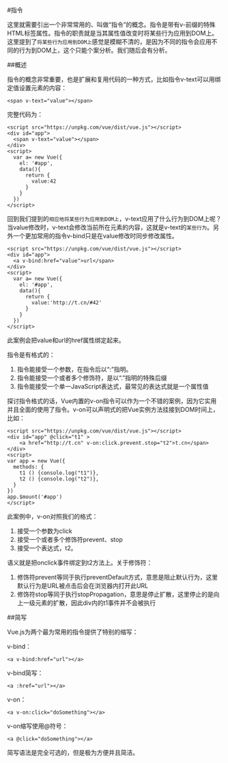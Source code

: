 
#指令

这里就需要引出一个非常常用的、叫做“指令”的概念。指令是带有v-前缀的特殊HTML标签属性。指令的职责就是当其属性值改变时将某些行为应用到DOM上。这里提到了`将某些行为应用到DOM上`感觉是模糊不清的，是因为不同的指令会应用不同的行为到DOM上，这个只能个案分析。我们随后会有分析。

##概述

指令的概念非常重要，也是扩展和复用代码的一种方式，比如指令v-text可以用绑定值设置元素的内容：

    <span v-text="value"></span>

完整代码为：

	<script src="https://unpkg.com/vue/dist/vue.js"></script>
	<div id="app">
	  <span v-text="value"></span>
	</div>
	<script>
	  var a= new Vue({
	    el: '#app',
	    data(){
	      return {
	        value:42
	      }
	    }
	  })
	</script> 

回到我们提到的`相应地将某些行为应用到DOM上`，v-text应用了什么行为到DOM上呢？当value修改时，v-text会修改当前所在元素的内容，这就是v-text的`某些行为`。另外一个更加常用的指令v-bind只是在value修改时同步修改属性。

	<script src="https://unpkg.com/vue/dist/vue.js"></script>
	<div id="app">
	  <a v-bind:href="value">url</span>
	</div>
	<script>
	  var a= new Vue({
	    el: '#app',
	    data(){
	      return {
	        value:'http://t.cn/#42'
	      }
	    }
	  })
	</script> 

此案例会把value和url的href属性绑定起来。

指令是有格式的：

1. 指令能接受一个参数，在指令后以“:”指明。
2. 指令能接受一个或者多个修饰符，是以“.”指明的特殊后缀
3. 指令能接受一个单一JavaScript表达式，最常见的表达式就是一个属性值

探讨指令格式的话，Vue内置的v-on指令可以作为一个不错的案例，因为它实用并且全面的使用了指令。v-on可以声明式的把Vue实例方法挂接到DOM时间上，比如：

	<script src="https://unpkg.com/vue/dist/vue.js"></script>
	<div id="app" @click="t1" >
	    <a href="http://t.cn" v-on:click.prevent.stop="t2">t.cn</span>
	</div>
	<script>
	var app = new Vue({
	  methods: {
	    t1 () {console.log("t1")},
	    t2 () {console.log("t2")},
	  }
	})
	app.$mount('#app')
	</script>

此案例中，v-on对照我们的格式：
1. 接受一个参数为click
2. 接受一个或者多个修饰符prevent、stop
3. 接受一个表达式，t2。

语义就是把onclick事件绑定到t2方法上。关于修饰符：

1. 修饰符prevent等同于执行preventDefault方式，意思是阻止默认行为，这里默认行为是URL被点击后会在浏览器内打开此URL
2. 修饰符stop等同于执行stopPropagation，意思是停止扩散，这里停止的是向上一级元素的扩散，因此div内的t1事件并不会被执行

##简写

Vue.js为两个最为常用的指令提供了特别的缩写：

v-bind：

	<a v-bind:href="url"></a>

v-bind简写：

	<a :href="url"></a>

v-on：

	<a v-on:click="doSomething"></a>

v-on缩写使用@符号：

	<a @click="doSomething"></a>

简写语法是完全可选的，但是极为方便并且简洁。





